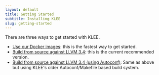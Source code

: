 ```yaml
---
layout: default
title: Getting Started
subtitle: Installing KLEE
slug: getting-started
---
```


There are three ways to get started with KLEE.

* [Use our Docker images]({{site.baseurl}}/docker): this is the fastest way to get started.
* [Build from source against LLVM 3.4]({{site.baseurl}}/build-llvm34): this is the current recommended version.
* [Build from source against LLVM 3.4 (using Autoconf)]({{site.baseurl}}/build-llvm34-autoconf): Same as above but using KLEE's older Autoconf/Makefile based build system.
